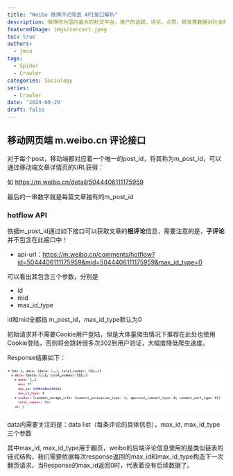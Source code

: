 ```yaml
---
title: "Weibo 微博评论爬虫 API接口解析"
description: 微博作为国内最大的社交平台，用户的话题，评论，点赞，转发等数据对社会网络分析，或社会大数据分析有很大的帮助，因此构建一个用于学术的微博爬虫很有必要，本文将仅介绍现有的一些私有微博API接口，代码部分将不详细赘述。
featuredImage: imgs/concert.jpeg
toc: true
authors:
  - jmsu
tags:
  - Spider
  - Crawler
categories: Sociology
series:
  - Crawler
date: '2024-08-29'
draft: false
---
```


## 移动网页端 m.weibo.cn 评论接口

对于每个post，移动端都对应着一个唯一的post_id，将其称为m_post_id，可以通过移动端文章详情页的URL获得：

如 https://m.weibo.cn/detail/5044406111175959

最后的一串数字就是每篇文章独有的m_post_id

### hotflow API

依据m_post_id通过如下接口可以获取文章的**根评论**信息，需要注意的是，**子评论**并不包含在此接口中！

- api-url：https://m.weibo.cn/comments/hotflow?id=5044406111175959&mid=5044406111175959&max_id_type=0

可以看出其包含三个参数，分别是
- id
- mid
- max_id_type

id和mid全都指 m_post_id，max_id_type默认为0

初始请求并不需要Cookie用户登陆，但是大体量爬虫情况下推荐在此处也使用Cookie登陆，否则将会跳转很多次302到用户验证，大幅度降低爬虫速度。

Response结果如下：

![alt text](image.png)

data内需要关注的是：data list（每条评论的具体信息），max_id, max_id_type三个参数

其中max_id, max_id_type用于翻页，weibo的后端评论信息使用的是类似链表的链式结构，我们需要依据每次response返回的max_id和max_id_type构造下一次翻页请求，当Response的max_id返回0时，代表着没有后续数据了。










